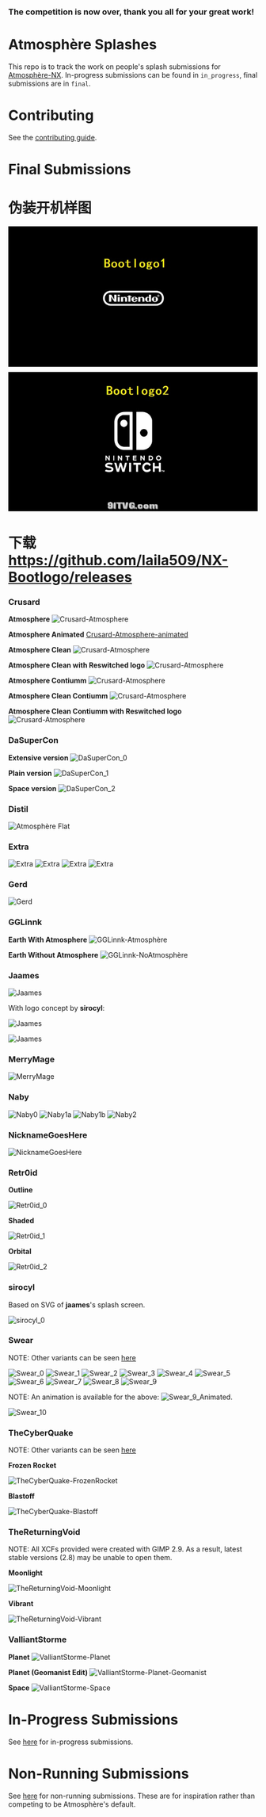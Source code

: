
### The competition is now over, thank you all for your great work!

# Atmosphère Splashes

This repo is to track the work on people's splash submissions for [Atmosphère-NX](https://github.com/Atmosphere-NX/Atmosphere). In-progress submissions can be found in `in_progress`, final submissions are in `final`.

# Contributing

See the [contributing guide](CONTRIBUTING.md).

# Final Submissions

# 伪装开机样图
![伪装](https://github.com/laila509/NX-Bootlogo/blob/master/logo12.jpg?raw=true)

# 下载  https://github.com/laila509/NX-Bootlogo/releases

### Crusard

**Atmosphere**
![Crusard-Atmosphere](https://raw.githubusercontent.com/Atmosphere-NX/Atmosphere-Splashes/master/final/Crusard/Crusard_0.png)

**Atmosphere Animated**
[Crusard-Atmosphere-animated](https://raw.githubusercontent.com/Atmosphere-NX/Atmosphere-Splashes/master/final/Crusard/Crusard_0.mp4)

**Atmosphere Clean**
![Crusard-Atmosphere](https://raw.githubusercontent.com/Atmosphere-NX/Atmosphere-Splashes/master/final/Crusard/Crusard_1.png)

**Atmosphere Clean with Reswitched logo**
![Crusard-Atmosphere](https://raw.githubusercontent.com/Atmosphere-NX/Atmosphere-Splashes/master/final/Crusard/Crusard_2.png)

**Atmosphere Contiumm**
![Crusard-Atmosphere](https://raw.githubusercontent.com/Atmosphere-NX/Atmosphere-Splashes/master/final/Crusard/Crusard_3.png)

**Atmosphere Clean Contiumm**
![Crusard-Atmosphere](https://raw.githubusercontent.com/Atmosphere-NX/Atmosphere-Splashes/master/final/Crusard/Crusard_4.png)

**Atmosphere Clean Contiumm with Reswitched logo**
![Crusard-Atmosphere](https://raw.githubusercontent.com/Atmosphere-NX/Atmosphere-Splashes/master/final/Crusard/Crusard_5.png)

### DaSuperCon

**Extensive version**
![DaSuperCon_0](https://raw.githubusercontent.com/Atmosphere-NX/Atmosphere-Splashes/master/final/DaSuperCon_0.png)

**Plain version**
![DaSuperCon_1](https://raw.githubusercontent.com/Atmosphere-NX/Atmosphere-Splashes/master/final/DaSuperCon_1.png)

**Space version**
![DaSuperCon_2](https://raw.githubusercontent.com/Atmosphere-NX/Atmosphere-Splashes/master/final/DaSuperCon_2.png)

### Distil

![Atmosphère Flat](https://raw.githubusercontent.com/Atmosphere-NX/Atmosphere-Splashes/master/final/Distil_0.png)

### Extra

![Extra](https://raw.githubusercontent.com/Atmosphere-NX/Atmosphere-Splashes/master/final/Extra_0.png)
![Extra](https://raw.githubusercontent.com/Atmosphere-NX/Atmosphere-Splashes/master/final/Extra_1.png)
![Extra](https://raw.githubusercontent.com/Atmosphere-NX/Atmosphere-Splashes/master/final/Extra_2.png)
![Extra](https://raw.githubusercontent.com/Atmosphere-NX/Atmosphere-Splashes/master/final/Extra_3.png)

### Gerd

![Gerd](https://raw.githubusercontent.com/Atmosphere-NX/Atmosphere-Splashes/master/final/Gerd_0.png)

### GGLinnk

**Earth With Atmosphere**
![GGLinnk-Atmosphère](final/GGLinnk/rendus/atmos_rev5.1_atmos.png)

**Earth Without Atmosphere**
![GGLinnk-NoAtmosphère](final/GGLinnk/rendus/atmos_rev5.2_noatmos.png)

### Jaames

![Jaames](https://raw.githubusercontent.com/Atmosphere-NX/Atmosphere-Splashes/master/final/jaames_0.png)

With logo concept by **sirocyl**:

![Jaames](https://raw.githubusercontent.com/Atmosphere-NX/Atmosphere-Splashes/master/final/jaames_1.png)

![Jaames](https://raw.githubusercontent.com/Atmosphere-NX/Atmosphere-Splashes/master/final/jaames_2.png)

### MerryMage

![MerryMage](https://raw.githubusercontent.com/Atmosphere-NX/Atmosphere-Splashes/master/final/MerryMage_0.png)

### Naby

![Naby0](./final/Naby/Naby_0.png)
![Naby1a](./final/Naby/Naby_1a.png)
![Naby1b](./final/Naby/Naby_1b.png)
![Naby2](./final/Naby/Naby_2.png)

### NicknameGoesHere

![NicknameGoesHere](https://raw.githubusercontent.com/Atmosphere-NX/Atmosphere-Splashes/master/final/NicknameGoesHere_0.png)

### Retr0id

**Outline**

![Retr0id_0](https://raw.githubusercontent.com/Atmosphere-NX/Atmosphere-Splashes/master/final/Retr0id_0.png)

**Shaded**

![Retr0id_1](https://raw.githubusercontent.com/Atmosphere-NX/Atmosphere-Splashes/master/final/Retr0id_1.png)

**Orbital**

![Retr0id_2](https://raw.githubusercontent.com/Atmosphere-NX/Atmosphere-Splashes/master/final/Retr0id_2.png)

### sirocyl

Based on SVG of **jaames**'s splash screen.

![sirocyl_0](https://raw.githubusercontent.com/Atmosphere-NX/Atmosphere-Splashes/master/final/sirocyl_0.png)

### Swear

NOTE: Other variants can be seen [here](https://github.com/Atmosphere-NX/Atmosphere-Splashes/tree/master/final/Swear/README.md)

![Swear_0](https://raw.githubusercontent.com/Atmosphere-NX/Atmosphere-Splashes/master/final/Swear_0.png)
![Swear_1](https://raw.githubusercontent.com/Atmosphere-NX/Atmosphere-Splashes/master/final/Swear_1.png)
![Swear_2](https://raw.githubusercontent.com/Atmosphere-NX/Atmosphere-Splashes/master/final/Swear_2.png)
![Swear_3](https://raw.githubusercontent.com/Atmosphere-NX/Atmosphere-Splashes/master/final/Swear_3.png)
![Swear_4](https://raw.githubusercontent.com/Atmosphere-NX/Atmosphere-Splashes/master/final/Swear_4.png)
![Swear_5](https://raw.githubusercontent.com/Atmosphere-NX/Atmosphere-Splashes/master/final/Swear_5.png)
![Swear_6](https://raw.githubusercontent.com/Atmosphere-NX/Atmosphere-Splashes/master/final/Swear_6.png)
![Swear_7](https://raw.githubusercontent.com/Atmosphere-NX/Atmosphere-Splashes/master/final/Swear_7.png)
![Swear_8](https://raw.githubusercontent.com/Atmosphere-NX/Atmosphere-Splashes/master/final/Swear_8.png)
![Swear_9](https://raw.githubusercontent.com/Atmosphere-NX/Atmosphere-Splashes/master/final/Swear_9.png)

NOTE: An animation is available for the above:
![Swear_9_Animated](https://raw.githubusercontent.com/Atmosphere-NX/Atmosphere-Splashes/master/final/Swear/Swear_9-Animated.gif).

![Swear_10](https://raw.githubusercontent.com/Atmosphere-NX/Atmosphere-Splashes/master/final/Swear_10.png)

### TheCyberQuake

NOTE: Other variants can be seen [here](https://github.com/Atmosphere-NX/Atmosphere-Splashes/tree/master/final/TheCyberQuake/README.md)

**Frozen Rocket**

![TheCyberQuake-FrozenRocket](https://raw.githubusercontent.com/Atmosphere-NX/Atmosphere-Splashes/master/final/TheCyberQuake_3.png)

**Blastoff**

![TheCyberQuake-Blastoff](https://raw.githubusercontent.com/Atmosphere-NX/Atmosphere-Splashes/master/final/TheCyberQuake_4.png)


### TheReturningVoid

NOTE: All XCFs provided were created with GIMP 2.9. As a result, latest stable versions (2.8) may be unable to open them.

**Moonlight**

![TheReturningVoid-Moonlight](https://raw.githubusercontent.com/Atmosphere-NX/Atmosphere-Splashes/master/final/TheReturningVoid_0.png)

**Vibrant**

![TheReturningVoid-Vibrant](https://raw.githubusercontent.com/Atmosphere-NX/Atmosphere-Splashes/master/final/TheReturningVoid_1.png)

### ValliantStorme

**Planet**
![ValliantStorme-Planet](https://raw.githubusercontent.com/Atmosphere-NX/Atmosphere-Splashes/master/final/valliantstorme_0.png)

**Planet (Geomanist Edit)**
![ValliantStorme-Planet-Geomanist](https://raw.githubusercontent.com/Atmosphere-NX/Atmosphere-Splashes/master/final/valliantstorme_1.png)

**Space**
![ValliantStorme-Space](https://raw.githubusercontent.com/Atmosphere-NX/Atmosphere-Splashes/master/final/valliantstorme_2.png)


# In-Progress Submissions

See [here](https://github.com/Atmosphere-NX/Atmosphere-Splashes/tree/master/in_progress/Readme.md) for in-progress submissions.

# Non-Running Submissions

See [here](https://github.com/Atmosphere-NX/Atmosphere-Splashes/tree/master/non_running/Readme.md) for non-running submissions. These are for inspiration rather than competing to be Atmosphère's default.
